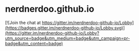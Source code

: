 # nerdnerdoo.github.io

[![Join the chat at https://gitter.im/nerdnerdoo-github-io/Lobby](https://badges.gitter.im/nerdnerdoo-github-io/Lobby.svg)](https://gitter.im/nerdnerdoo-github-io/Lobby?utm_source=badge&utm_medium=badge&utm_campaign=pr-badge&utm_content=badge)
